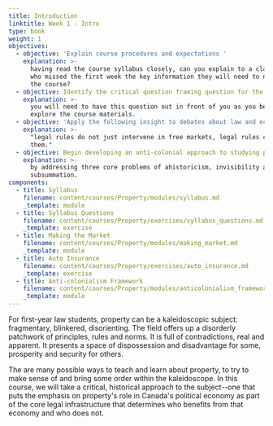 ```yaml
---
title: Introduction
linktitle: Week 1 - Intro
type: book
weight: 1
objectives:
  - objective: 'Explain course procedures and expectations '
    explanation: >-
      having read the course syllabus closely, can you explain to a classmate
      who missed the first week the key information they will need to navigate
      the course?
  - objective: Identify the critical question framing question for the course
    explanation: >-
      you will need to have this question out in front of you as you begin to
      explore the course materials.
  - objective: 'Apply the following insight to debates about law and economic policy '
    explanation: >-
      "legal rules do not just intervene in free markets, legal rules create
      them."
  - objective: Begin developing an anti-colonial approach to studying property law
    explanation: >-
      by addressing three core problems of ahistoricism, invisibility and
      subsummation.
components:
  - title: Syllabus
    filename: content/courses/Property/modules/syllabus.md
    _template: module
  - title: Syllabus Questions
    filename: content/courses/Property/exercises/syllabus_questions.md
    _template: exercise
  - title: Making the Market
    filename: content/courses/Property/modules/making_market.md
    _template: module
  - title: Auto Insurance
    filename: content/courses/Property/exercises/auto_insurance.md
    _template: exercise
  - title: Anti-colonialism Framework
    filename: content/courses/Property/modules/anticolonialism_framework.md
    _template: module
---
```


For first-year law students, property can be a kaleidoscopic subject: fragmentary, blinkered, disorienting. The field offers up a disorderly patchwork of principles, rules and norms. It is full of contradictions, real and apparent. It presents a space of dispossession and disadvantage for some, prosperity and security for others. 

The are many possible ways to teach and learn about property, to try to make sense of and bring some order within the kaleidoscope. In this course, we will take a critical, historical approach to the subject--one that puts the emphasis on property's role in Canada's political economy as part of the core legal infrastructure that determines who benefits from that economy and who does not. 
